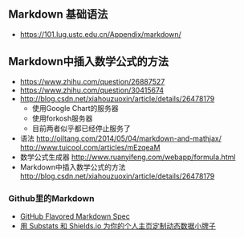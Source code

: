 ## Markdown 基础语法
- https://101.lug.ustc.edu.cn/Appendix/markdown/

## Markdown中插入数学公式的方法
- https://www.zhihu.com/question/26887527
- https://www.zhihu.com/question/30415674
- http://blog.csdn.net/xiahouzuoxin/article/details/26478179
  - 使用Google Chart的服务器
  - 使用forkosh服务器
  - 目前两者似乎都已经停止服务了
- 语法 http://oiltang.com/2014/05/04/markdown-and-mathjax/ http://www.tuicool.com/articles/mEzqeaM
- 数学公式生成器 http://www.ruanyifeng.com/webapp/formula.html
- Markdown中插入数学公式的方法 http://blog.csdn.net/xiahouzuoxin/article/details/26478179

### Github里的Markdown
- [GitHub Flavored Markdown Spec](https://github.github.com/gfm/)
- [用 Substats 和 Shields.io 为你的个人主页定制动态数据小牌子](https://sspai.com/post/59593)
